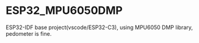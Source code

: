 # ESP32_MPU6050DMP
ESP32-IDF base project(vscode/ESP32-C3), using MPU6050 DMP library, pedometer is fine.
